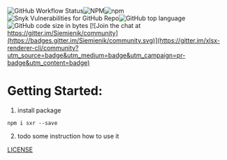 ![GitHub Workflow Status](https://img.shields.io/github/workflow/status/siemienik/xlsx-renderer-cli/lint-build-test)![NPM](https://img.shields.io/npm/l/xlsx-renderer-cli)![npm](https://img.shields.io/npm/v/xlsx-renderer-cli)
![Snyk Vulnerabilities for GitHub Repo](https://img.shields.io/snyk/vulnerabilities/github/siemienik/xlsx-renderer-cli)![GitHub top language](https://img.shields.io/github/languages/top/siemienik/xlsx-renderer-cli)![GitHub code size in bytes](https://img.shields.io/github/languages/code-size/siemienik/xlsx-renderer-cli)
[![Join the chat at https://gitter.im/Siemienik/community](https://badges.gitter.im/Siemienik/community.svg)](https://gitter.im/xlsx-renderer-cli/community?utm_source=badge&utm_medium=badge&utm_campaign=pr-badge&utm_content=badge)

# Getting Started:

1. install package

```
npm i sxr --save
```

2. todo some instruction how to use it


[LICENSE](LICENSE)

